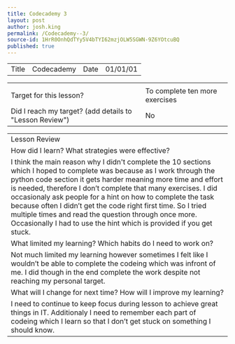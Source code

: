 ```yaml
---
title: Codecademy 3
layout: post
author: josh.king
permalink: /Codecademy--3/
source-id: 1HrR0OnhQdTYy5V4bTYI62mzjOLW5SGWN-9Z6YOtcuBQ
published: true
---
```

<table>
  <tr>
    <td>Title</td>
    <td> Codecademy</td>
    <td>Date</td>
    <td>01/01/01</td>
  </tr>
</table>


<table>
  <tr>
    <td></td>
    <td></td>
  </tr>
  <tr>
    <td>Target for this lesson?</td>
    <td>  To complete ten more exercises</td>
  </tr>
  <tr>
    <td>Did I reach my target? 
(add details to "Lesson Review")</td>
    <td>                              No</td>
  </tr>
</table>


<table>
  <tr>
    <td>Lesson Review</td>
  </tr>
  <tr>
    <td>How did I learn? What strategies were effective? </td>
  </tr>
  <tr>
    <td>I think the main reason why I didn't complete the 10 sections which I hoped to complete was because as I work through the python code section it gets harder meaning more time and effort is needed, therefore I don’t complete that many exercises. I did occasionaly ask people for a hint on how to complete the task because often I didn’t get the code right first time. So I tried multiple times and read the question through once more. Occasionally I had to use the hint which is provided if you get stuck.</td>
  </tr>
  <tr>
    <td>What limited my learning? Which habits do I need to work on? </td>
  </tr>
  <tr>
    <td>Not much limited my learning however sometimes I felt like I wouldn’t be able to complete the codeing which was infront of me. I did though in the end complete the work despite not reaching my personal target.</td>
  </tr>
  <tr>
    <td>What will I change for next time? How will I improve my learning?</td>
  </tr>
  <tr>
    <td>I need to continue to keep focus during lesson to achieve great things in IT. Additionaly I need to remember each part of codeing which I learn so that I don’t get stuck on something I should know.</td>
  </tr>
</table>



